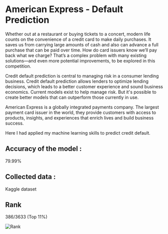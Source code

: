 
# American Express - Default Prediction

Whether out at a restaurant or buying tickets to a concert, modern life counts on the convenience of a credit card to make daily purchases. It saves us from carrying large amounts of cash and also can advance a full purchase that can be paid over time. How do card issuers know we’ll pay back what we charge? That’s a complex problem with many existing solutions—and even more potential improvements, to be explored in this competition.

Credit default prediction is central to managing risk in a consumer lending business. Credit default prediction allows lenders to optimize lending decisions, which leads to a better customer experience and sound business economics. Current models exist to help manage risk. But it's possible to create better models that can outperform those currently in use.

American Express is a globally integrated payments company. The largest payment card issuer in the world, they provide customers with access to products, insights, and experiences that enrich lives and build business success.

Here I had applied my machine learning skills to predict credit default.


## Accuracy of the model :

79.99%

## Collected data :

Kaggle dataset


## Rank

386/3633 (Top 11%)

![Rank](https://user-images.githubusercontent.com/106270990/181995316-1e8d0bdd-bc7c-428e-bd27-036b095d6e05.jpg)
